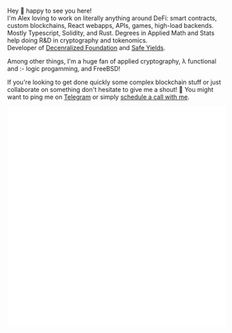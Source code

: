 Hey 👋 happy to see you here! <br> 
I'm Alex loving to work on literally anything around DeFi: smart contracts, custom blockchains, React webapps, APIs, games, high-load backends. 
Mostly Typescript, Solidity, and Rust. Degrees in Applied Math and Stats help doing R&D in cryptography and tokenomics.<br>
Developer of [Decenralized Foundation](https://defo.app/) and [Safe Yields](https://safeyields.io/).

Among other things, I'm a huge fan of applied cryptography, λ functional  and :- logic progamming, and FreeBSD!<br>

If you're looking to get done quickly some complex blockchain stuff or just collaborate on something don't hesitate to give me a shout! 🤳
You might want to ping me on [Telegram](https://t.me/+t_BYca-6g7c5Mjkx) or simply [schedule a call with me](https://calendly.com/crypt0grapher/30min).

<span align="center">

![Metrics](/metrics.svg)

</span>

<!--
**crypt0grapher/crypt0grapher** is a ✨ _special_ ✨ repository because its `README.md` (this file) appears on your GitHub profile.

Here are some ideas to get you started:

- 🔭 I’m currently working on ...
- 🌱 I’m currently learning ...
- 👯 I’m looking to collaborate on ...
- 🤔 I’m looking for help with ...
- 💬 Ask me about ...
- 📫 How to reach me: ...
- 😄 Pronouns: ...
- ⚡ Fun fact: ...
-->
